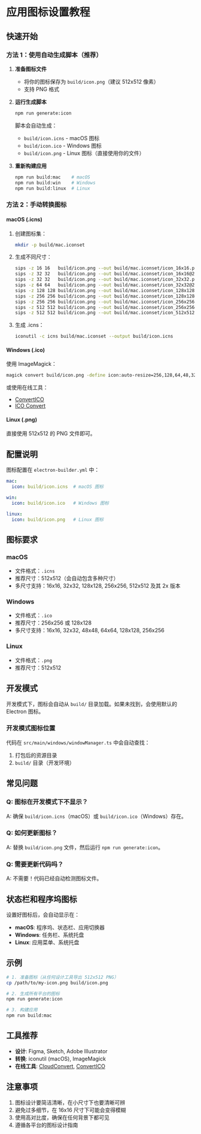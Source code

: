 # 应用图标设置教程

## 快速开始

### 方法 1：使用自动生成脚本（推荐）

1. **准备图标文件**
   - 将你的图标保存为 `build/icon.png`（建议 512x512 像素）
   - 支持 PNG 格式

2. **运行生成脚本**
   ```bash
   npm run generate:icon
   ```
   
   脚本会自动生成：
   - `build/icon.icns` - macOS 图标
   - `build/icon.ico` - Windows 图标
   - `build/icon.png` - Linux 图标（直接使用你的文件）

3. **重新构建应用**
   ```bash
   npm run build:mac    # macOS
   npm run build:win    # Windows
   npm run build:linux  # Linux
   ```

### 方法 2：手动转换图标

#### macOS (.icns)

1. 创建图标集：
   ```bash
   mkdir -p build/mac.iconset
   ```

2. 生成不同尺寸：
   ```bash
   sips -z 16 16   build/icon.png --out build/mac.iconset/icon_16x16.png
   sips -z 32 32   build/icon.png --out build/mac.iconset/icon_16x16@2x.png
   sips -z 32 32   build/icon.png --out build/mac.iconset/icon_32x32.png
   sips -z 64 64   build/icon.png --out build/mac.iconset/icon_32x32@2x.png
   sips -z 128 128 build/icon.png --out build/mac.iconset/icon_128x128.png
   sips -z 256 256 build/icon.png --out build/mac.iconset/icon_128x128@2x.png
   sips -z 256 256 build/icon.png --out build/mac.iconset/icon_256x256.png
   sips -z 512 512 build/icon.png --out build/mac.iconset/icon_256x256@2x.png
   sips -z 512 512 build/icon.png --out build/mac.iconset/icon_512x512.png
   ```

3. 生成 .icns：
   ```bash
   iconutil -c icns build/mac.iconset --output build/icon.icns
   ```

#### Windows (.ico)

使用 ImageMagick：
```bash
magick convert build/icon.png -define icon:auto-resize=256,128,64,48,32,16 build/icon.ico
```

或使用在线工具：
- [ConvertICO](https://convertico.com/)
- [ICO Convert](https://icoconvert.com/)

#### Linux (.png)

直接使用 512x512 的 PNG 文件即可。

## 配置说明

图标配置在 `electron-builder.yml` 中：

```yaml
mac:
  icon: build/icon.icns  # macOS 图标

win:
  icon: build/icon.ico   # Windows 图标

linux:
  icon: build/icon.png   # Linux 图标
```

## 图标要求

### macOS
- 文件格式：`.icns`
- 推荐尺寸：512x512（会自动包含多种尺寸）
- 多尺寸支持：16x16, 32x32, 128x128, 256x256, 512x512 及其 2x 版本

### Windows
- 文件格式：`.ico`
- 推荐尺寸：256x256 或 128x128
- 多尺寸支持：16x16, 32x32, 48x48, 64x64, 128x128, 256x256

### Linux
- 文件格式：`.png`
- 推荐尺寸：512x512

## 开发模式

开发模式下，图标会自动从 `build/` 目录加载。如果未找到，会使用默认的 Electron 图标。

### 开发模式图标位置

代码在 `src/main/windows/windowManager.ts` 中会自动查找：
1. 打包后的资源目录
2. `build/` 目录（开发环境）

## 常见问题

### Q: 图标在开发模式下不显示？

A: 确保 `build/icon.icns`（macOS）或 `build/icon.ico`（Windows）存在。

### Q: 如何更新图标？

A: 替换 `build/icon.png` 文件，然后运行 `npm run generate:icon`。

### Q: 需要更新代码吗？

A: 不需要！代码已经自动检测图标文件。

## 状态栏和程序坞图标

设置好图标后，会自动显示在：
- **macOS**: 程序坞、状态栏、应用切换器
- **Windows**: 任务栏、系统托盘
- **Linux**: 应用菜单、系统托盘

## 示例

```bash
# 1. 准备图标（从任何设计工具导出 512x512 PNG）
cp /path/to/my-icon.png build/icon.png

# 2. 生成所有平台的图标
npm run generate:icon

# 3. 构建应用
npm run build:mac
```

## 工具推荐

- **设计**: Figma, Sketch, Adobe Illustrator
- **转换**: iconutil (macOS), ImageMagick
- **在线工具**: [CloudConvert](https://cloudconvert.com/), [ConvertICO](https://convertico.com/)

## 注意事项

1. 图标设计要简洁清晰，在小尺寸下也要清晰可辨
2. 避免过多细节，在 16x16 尺寸下可能会变得模糊
3. 使用高对比度，确保在任何背景下都可见
4. 遵循各平台的图标设计指南

